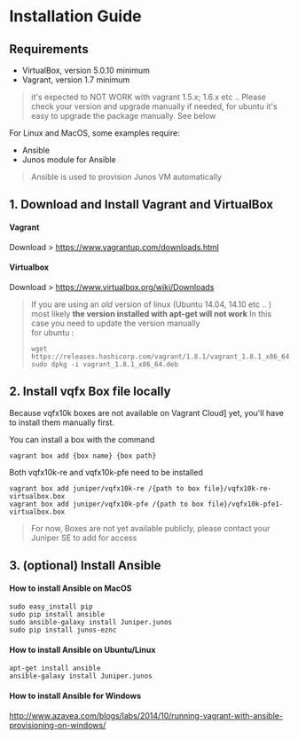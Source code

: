 # Installation Guide

## Requirements
 - VirtualBox, version 5.0.10 minimum
 - Vagrant, version 1.7 minimum

> it's expected to NOT WORK with vagrant 1.5.x; 1.6.x etc ..
> Please check your version and upgrade manually if needed, for ubuntu it's easy to upgrade the package manually. See below  

For Linux and MacOS, some examples require:
 - Ansible
 - Junos module for Ansible

> Ansible is used to provision Junos VM automatically

## 1. Download and Install Vagrant and VirtualBox

#### Vagrant
Download > https://www.vagrantup.com/downloads.html

#### Virtualbox
Download > https://www.virtualbox.org/wiki/Downloads

> If you are using an _old_ version of linux (Ubuntu 14.04, 14.10 etc .. ) most likely **the version installed with apt-get will not work**
> In this case you need to update the version manually  
> for ubuntu :
> ```
> wget https://releases.hashicorp.com/vagrant/1.8.1/vagrant_1.8.1_x86_64.deb
> sudo dpkg -i vagrant_1.8.1_x86_64.deb
> ```

## 2. Install vqfx Box file locally

Because vqfx10k boxes are not available on Vagrant Cloud] yet, you'll have to install them manually first.

You can install a box with the command
```
vagrant box add {box name} {box path}
```

Both vqfx10k-re and vqfx10k-pfe need to be installed
```
vagrant box add juniper/vqfx10k-re /{path to box file}/vqfx10k-re-virtualbox.box
vagrant box add juniper/vqfx10k-pfe /{path to box file}/vqfx10k-pfe1-virtualbox.box  
```

> For now, Boxes are not yet available publicly, please contact your Juniper SE to add for access

## 3. (optional) Install Ansible
#### How to install Ansible on MacOS
```
sudo easy_install pip
sudo pip install ansible
sudo ansible-galaxy install Juniper.junos
sudo pip install junos-eznc
```

#### How to install Ansible on Ubuntu/Linux
```
apt-get install ansible
ansible-galaxy install Juniper.junos
```

#### How to install Ansible for Windows

http://www.azavea.com/blogs/labs/2014/10/running-vagrant-with-ansible-provisioning-on-windows/

